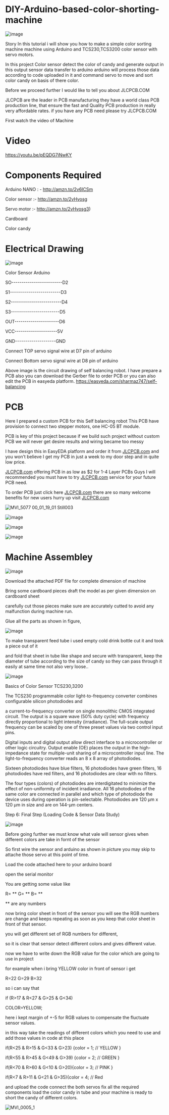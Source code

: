 # DIY-Arduino-based-color-shorting-machine



![image](https://user-images.githubusercontent.com/19898602/133443964-64ce3916-af92-4e66-941c-89ba66e7a4a4.png)



Story In this tutorial i will show you how to make a simple color sorting machine machine using Arduino and TCS230,TCS3200 color sensor with servo motors.

In this project Color sensor detect the color of candy and generate output in this output sensor data transfer to arduino arduino will process those data according to code uploaded in it and command servo to move and sort color candy on basis of there color.

Before we proceed further I would like to tell you about JLCPCB.COM

JLCPCB are the leader in PCB manufacturing they have a world class PCB production line, that ensure the fast and Quality PCB production in really very affordable rates. if you have any PCB need please try JLCPCB.COM

First watch the video of Machine

#  Video 

https://youtu.be/pEQDG7iNwKY

# Components Required

Arduino NANO : - http://amzn.to/2v6ICSm

Color sensor :- http://amzn.to/2vHvosg

Servo motor :- http://amzn.to/2vHvosg3)

Cardboard

Color candy

# Electrical Drawing

![image](https://user-images.githubusercontent.com/19898602/133444131-1400f081-2b6d-428c-9369-fd59b1789cbe.png)

Color Sensor Arduino

SO-------------------------D2

S1-------------------------D3

S2-------------------------D4

S3------------------------D5

OUT----------------------D6

VCC---------------------5V

GND--------------------GND

Connect TOP servo signal wire at D7 pin of arduino

Connect Bottom servo signal wire at D8 pin of arduino


Above image is the circuit drawing of self balancing robot.
I have prepare a PCB also you can download the Gerber file to order PCB or you can also edit the PCB in easyeda platform.
https://easyeda.com/sharmaz747/self-balancing

# PCB

Here I prepared a custom PCB for this Self balancing robot
This PCB have provision to connect two stepper motors,
one HC-05 BT module.


PCB is key of this project because if we build such project without
custom PCB we will never get desire results and wiring became too messy


I have design this in EasyEDA platform and order it from [JLCPCB.com](https://jlcpcb.com/IAT)
and you won’t believe I get my PCB in just a week to my door step and in quite low price.


[JLCPCB.com](https://jlcpcb.com/IAT) offering PCB in as low as $2 for 1-4 Layer PCBs
Guys I will recommended you must have to try [JLCPCB.com](https://jlcpcb.com/IAT)
service for your future PCB need.


To order PCB just click here [JLCPCB.com](https://jlcpcb.com/IAT)
there are so many welcome benefits for new users hurry up visit [JLCPCB.com](https://jlcpcb.com/IAT)

![MVI_5077 00_01_19_01 Still003](https://user-images.githubusercontent.com/19898602/123571896-d2907880-d7e8-11eb-8c13-19799fdce237.jpg)


![image](https://user-images.githubusercontent.com/19898602/123569241-9a3a6b80-d7e3-11eb-9761-8ae0c2c71cfb.png)


![image](https://user-images.githubusercontent.com/19898602/123569250-9dcdf280-d7e3-11eb-9d46-eaf830e8057b.png)

![image](https://user-images.githubusercontent.com/19898602/133446509-2a569c05-1ae5-46b2-8d1f-5376202719e4.png)




# Machine Assembley


![image](https://user-images.githubusercontent.com/19898602/133445871-e72751af-6a25-4b12-8646-8e16727a7ee4.png)




Download the attached PDF file for complete dimension of machine

Bring some cardboard pieces draft the model as per given dimension on cardboard sheet

carefully cut those pieces make sure are accurately cutted to avoid any malfunction during machine run.

Glue all the parts as shown in figure,

![image](https://user-images.githubusercontent.com/19898602/133445966-da2eecf9-3fde-489e-b8fb-e1c33f04fb01.png)



To make transparent feed tube i used empty cold drink bottle cut it and took a piece out of it

and fold that sheet in tube like shape and secure with transparent, keep the diameter of tube according to the size of candy so they can pass through it easily at same time not also very loose..

![image](https://user-images.githubusercontent.com/19898602/133446004-30b61084-a69c-4e2e-b1a5-858ba05da7fc.png)

Basics of Color Sensor TCS230,3200



The TCS230 programmable color light-to-frequency converter combines configurable silicon photodiodes and

a current-to-frequency converter on single monolithic CMOS integrated circuit. The output is a square wave (50% duty cycle) with frequency directly proportional to light intensity (irradiance). The full-scale output frequency can be scaled by one of three preset values via two control input pins. 

Digital inputs and digital output allow direct interface to a microcontroller or other logic circuitry. Output enable (OE) places the output in the high-impedance state for multiple-unit sharing of a microcontroller input line. The light-to-frequency converter reads an 8 x 8 array of photodiodes. 

Sixteen photodiodes have blue filters, 16 photodiodes have green filters, 16 photodiodes have red filters, and 16 photodiodes are clear with no filters.

The four types (colors) of photodiodes are interdigitated to minimize the effect of non-uniformity of incident irradiance. All 16 photodiodes of the same color are connected in parallel and which type of photodiode the device uses during operation is pin-selectable. Photodiodes are 120 µm x 120 µm in size and are on 144-µm centers.

Step 6: Final Step (Loading Code & Sensor Data Study)

![image](https://user-images.githubusercontent.com/19898602/133446072-639123f7-b8c3-48bd-ae6e-eb015c9803c2.png)




Before going further we must know what vale will sensor gives when different colors are take in fornt of the sensor

So first wire the sensor and arduino as shown in picture you may skip to attache those servo at this point of time.

Load the code attached here to your arduino board

open the serial monitor

You are getting some value like

R= ** G= ** B= **

** are any numbers

now bring color sheet in front of the sensor you will see the RGB numbers are change and keeps repeating as soon as you keep that color sheet in front of that sensor.

you will get different set of RGB numbers for different,

so it is clear that sensor detect different colors and gives different value.

now we have to write down the RGB value for the color which are going to use in project

for example when i bring YELLOW color in front of sensor i get

R=22 G=29 B=32

so i can say that

if (R>17 & R<27 & G>25 & G<34)

COLOR=YELLOW;

here i kept margin of +-5 for RGB values to compensate the fluctuate sensor values.

in this way take the readings of different colors which you need to use and add those values in code at this place

if(R<25 & R>15 & G<33 & G>23) {color = 1; // YELLOW }

if(R<55 & R>45 & G<49 & G>39) {color = 2; // GREEN }

if(R<70 & R>60 & G<10 & G>20){color = 3; // PINK }

if(R<7 & R>11 & G<21 & G>35){color = 4; // Red

and upload the code connect the both servos fix all the required components load the color candy in tube and your machine is ready to short the candy of different colors.

![MVI_0005_1](https://user-images.githubusercontent.com/19898602/133446581-4e1afb6b-6dd4-463f-bbd6-1a131ff2dbb4.gif)

